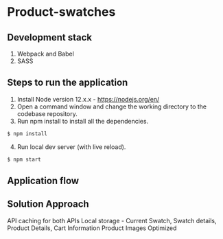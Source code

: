 # Product-swatches

## Development stack
1. Webpack and Babel
2. SASS 


## Steps to run the application
1. Install Node version 12.x.x - https://nodejs.org/en/ 
2. Open a command window and change the working directory to the codebase repository.
3. Run npm install to install all the dependencies.
```sh
$ npm install
```
4. Run local dev server (with live reload).
```sh
$ npm start
```

## Application flow

## Solution Approach

API caching for both APIs
Local storage - Current Swatch, Swatch details, Product Details, Cart Information 
Product Images Optimized 

